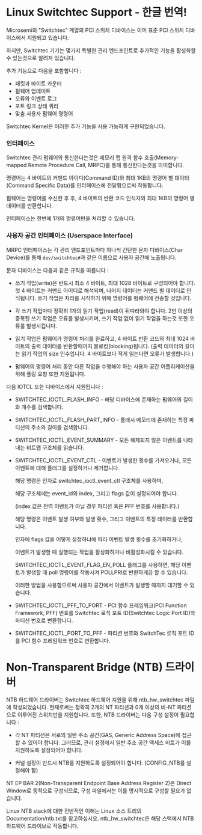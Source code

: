 # Linux Switchtec Support - 한글 번역!

Microsemi의 "Switchtec" 계열의 PCI 스위치 디바이스는 이미 표준 PCI 스위치 디바이스에서 지원되고 있습니다.

하지만, Switchtec 기기는 몇가지 특별한 관리 엔드포인트로 추가적인 기능을 활성화할 수 있는것으로 알려져 있습니다.

추가 기능으로 다음을 포함합니다 :
- 패킷과 바이트 카운터
- 펌웨어 업데이트
- 오류와 이벤트 로그
- 포트 링크 상태 쿼리
- 맟춤 사용자 펌웨어 명령어

Switchtec Kernel은 이러한 추가 기능을 사용 가능하게 구현되었습니다.

### 인터페이스

Switchtec 관리 펌웨어와 통신한다는것은 메모리 맵 원격 함수 호출(Memory-mapped Remote Procedure Call, MRPC)를 통해 통신한다는것을 의미합니다.

명령어는 4 바이트의 커맨드 아이디(Command ID)와 최대 1KB의 명령어 별 데이터(Command Specific Data)를 인터페이스에 전달함으로써 작동합니다.

펌웨어는 명령어를 수신한 후 후, 4 바이트의 반환 코드 인식자와 최대 1KB의 명령어 별 데이터를 반환합니다.

인터페이스는 한번에 1개의 명령어만을 처리할 수 있습니다.


### 사용자 공간 인터페이스 (Userspace Interface)

MRPC 인터페이스는 각 관리 엔드포인트마다 하나씩 간단한 문자 디바이스(Char Device)를 통해 `dev/switchtec#`과 같은 이름으로 사용자 공간에 노출됩니다.

문자 디바이스는 다음과 같은 규칙을 따릅니다 :

* 쓰기 작업(write)은 반드시 최소 4 바이트, 최대 1028 바이트로 구성되어야 합니다.
  첫 4 바이트는 커맨드 아이디로 해석되며, 나머지 데이터는 커맨드 별 데이터로 인식됩니다.
  쓰기 작업은 처리를 시작하기 위해 명령어를 펌웨어에 전송할 것입니다.


* 각 쓰기 작업마다 정확히 1개의 읽기 작업(read)이 뒤따라와야 합니다.
  2번 이상의 중복된 쓰기 작업은 오류를 발생시키며,
  쓰기 작업 없이 읽기 작업을 하는것 또한 오류를 발생시킵니다.


* 읽기 작업은 펌웨어가 명령어 처리를 완료하고,
  4 바이트 반환 코드와 최대 1024 바이트의 출력 데이터를 반환할때까지 블로킹(blocking)됩니다.
  (출력 데이터의 길이는 읽기 작업의 size 인수입니다.
  4 바이트보다 적게 읽는다면 오류가 발생합니다.)


* 펌웨어의 명령어 처리 동안 다른 작업을 수행해야 하는 사용자 공간 어플리케이션을 위해 폴링 요청 또한 지원됩니다.


다음 IOTCL 또한 디바이스에서 지원됩니다 :


* SWITCHTEC_IOCTL_FLASH_INFO - 해당 디바이스에 존재하는 펌웨어의 길이와 개수를 검색합니다.


* SWITCHTEC_IOCTL_FLASH_PART_INFO - 플래시 메모리에 존재하는 특정 파티션의 주소와 길이를 검색합니다.


* SWITCHTEC_IOCTL_EVENT_SUMMARY - 모든 해제되지 않은 이벤트를 나타내는 비트맵 구조체를 읽습니다.


* SWITCHTEC_IOCTL_EVENT_CTL - 이벤트가 발생한 횟수를 가져오거나, 모든 이벤트에 대해 플래그를 설정하거나 제거합니다.

  해당 명령은 인자로 switchtec_ioctl_event_ctl 구조체를 사용하며,

  해당 구조체에는 event_id와 index, 그리고 flags 값이 설정되어야 합니다.

  (index 값은 전역 이벤트가 아닐 경우 파티션 혹은 PFF 번호를 사용합니다.)

  해당 명령은 이벤트 발생 여부와 발생 횟수, 그리고 이벤트의 특정 데이터를 반환합니다.

  인자에 flags 값을 어떻게 설정하냐에 따라 이벤트 발생 횟수를 초기화하거나,

  이벤트가 발생할 때 실행되는 작업을 활성화하거나 비활성화시킬 수 있습니다.

  SWITCHTEC_IOCTL_EVENT_FLAG_EN_POLL 플래그를 사용하면, 해당 이벤트가 발생할 때
  poll 명령어를 작동시켜 POLLPRI로 반환하게끔 할 수 있습니다.

  이러한 방법을 사용함으로써 사용자 공간에서 이벤트가 발생할 때까지 대기할 수 있습니다.


* SWITCHTEC_IOCTL_PFF_TO_PORT - PCI 함수 프레임워크(PCI Function Framework, PFF) 번호를 Switchtec 로직 포트 ID(Switchtec Logic Port ID)와 파티션 번호로 변환합니다.


* SWITCHTEC_IOCTL_PORT_TO_PFF - 파티션 번호와 SwitchTec 로직 포트 ID를 PCI 함수 프레임워크 번호로 변환합니다.


Non-Transparent Bridge (NTB) 드라이버
===================================

NTB 하드웨어 드라이버는 Switchtec 하드웨어 지원을 위해 ntb_hw_switchtec 파일에 작성되었습니다.
현재로써는 정확히 2개의 NT 파티션과 0개 이상의 비-NT 파티션으로 이루어진 스위치만을 지원합니다.
또한, NTB 드라이버는 다음 구성 설정이 필요합니다 :

* 각 NT 파티션은 서로의 일반 주소 공간(GAS, Generic Address Space)에 접근할 수 있어야 합니다.
  그러므로, 관리 설정에서 일반 주소 공간 액세스 비트가 이를 지원하도록 설정되어야 합니다.


* 커널 설정이 반드시 NTB를 지원하도록 설정되어야 합니다.
  (CONFIG_NTB를 설정해야 함)

NT EP BAR 2(Non-Transparent Endpoint Base Address Register 2)은 Direct Window로 동적으로 구성되므로, 구성 파일에서는 이를
명시적으로 구성할 필요가 없습니다.

Linux NTB stack에 대한 전반적인 이해는 Linux 소스 트리의 Documentation/ntb.txt를 참고하십시오.
ntb_hw_switchtec은 해당 스택에서 NTB 하드웨어 드라이브로 작동합니다.